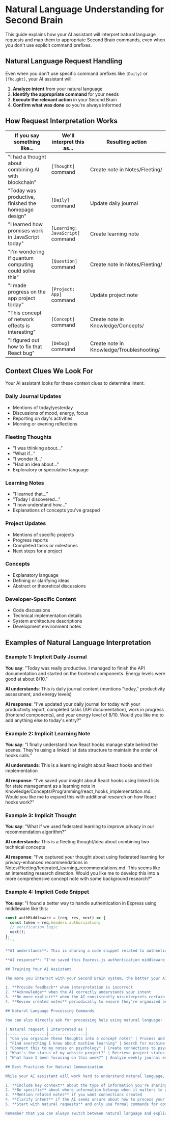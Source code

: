# Natural Language Understanding for Second Brain

This guide explains how your AI assistant will interpret natural language requests and map them to appropriate Second Brain commands, even when you don't use explicit command prefixes.

## Natural Language Request Handling

Even when you don't use specific command prefixes like `[Daily]` or `[Thought]`, your AI assistant will:

1. **Analyze intent** from your natural language
2. **Identify the appropriate command** for your needs
3. **Execute the relevant action** in your Second Brain
4. **Confirm what was done** so you're always informed

## How Request Interpretation Works

| If you say something like... | We'll interpret this as... | Resulting action |
|------------------------------|----------------------------|------------------|
| "I had a thought about combining AI with blockchain" | `[Thought]` command | Create note in Notes/Fleeting/ |
| "Today was productive, finished the homepage design" | `[Daily]` command | Update daily journal |
| "I learned how promises work in JavaScript today" | `[Learning: JavaScript]` command | Create learning note |
| "I'm wondering if quantum computing could solve this" | `[Question]` command | Create note in Notes/Fleeting/ |
| "I made progress on the app project today" | `[Project: App]` command | Update project note |
| "This concept of network effects is interesting" | `[Concept]` command | Create note in Knowledge/Concepts/ |
| "I figured out how to fix that React bug" | `[Debug]` command | Create note in Knowledge/Troubleshooting/ |

## Context Clues We Look For

Your AI assistant looks for these context clues to determine intent:

### Daily Journal Updates
- Mentions of today/yesterday
- Discussions of mood, energy, focus
- Reporting on day's activities
- Morning or evening reflections

### Fleeting Thoughts
- "I was thinking about..."
- "What if..."
- "I wonder if..."
- "Had an idea about..."
- Exploratory or speculative language

### Learning Notes
- "I learned that..."
- "Today I discovered..."
- "I now understand how..."
- Explanations of concepts you've grasped

### Project Updates
- Mentions of specific projects
- Progress reports
- Completed tasks or milestones
- Next steps for a project

### Concepts
- Explanatory language
- Defining or clarifying ideas
- Abstract or theoretical discussions

### Developer-Specific Content
- Code discussions
- Technical implementation details
- System architecture descriptions
- Development environment notes

## Examples of Natural Language Interpretation

### Example 1: Implicit Daily Journal

**You say**: "Today was really productive. I managed to finish the API documentation and started on the frontend components. Energy levels were good at about 8/10."

**AI understands**: This is daily journal content (mentions "today," productivity assessment, and energy levels)

**AI response**: "I've updated your daily journal for today with your productivity report, completed tasks (API documentation), work in progress (frontend components), and your energy level of 8/10. Would you like me to add anything else to today's entry?"

### Example 2: Implicit Learning Note

**You say**: "I finally understand how React hooks manage state behind the scenes. They're using a linked list data structure to maintain the order of hooks calls."

**AI understands**: This is a learning insight about React hooks and their implementation

**AI response**: "I've saved your insight about React hooks using linked lists for state management as a learning note in Knowledge/Concepts/Programming/react_hooks_implementation.md. Would you like me to expand this with additional research on how React hooks work?"

### Example 3: Implicit Thought

**You say**: "What if we used federated learning to improve privacy in our recommendation algorithm?"

**AI understands**: This is a fleeting thought/idea about combining two technical concepts

**AI response**: "I've captured your thought about using federated learning for privacy-enhanced recommendations in Notes/Fleeting/federated_learning_recommendations.md. This seems like an interesting research direction. Would you like me to develop this into a more comprehensive concept note with some background research?"

### Example 4: Implicit Code Snippet

**You say**: "I found a better way to handle authentication in Express using middleware like this: 
```javascript
const authMiddleware = (req, res, next) => {
  const token = req.headers.authorization;
  // verification logic
  next();
};
```"

**AI understands**: This is sharing a code snippet related to authentication in Express.js

**AI response**: "I've saved this Express.js authentication middleware pattern in Knowledge/Procedures/CodeSnippets/express_auth_middleware.md. I've also tagged it with #javascript, #express, and #authentication. Would you like me to expand this with additional error handling examples?"

## Training Your AI Assistant

The more you interact with your Second Brain system, the better your AI assistant will become at understanding your specific communication style. To help with this learning process:

1. **Provide feedback** when interpretation is incorrect
2. **Acknowledge** when the AI correctly understands your intent
3. **Be more explicit** when the AI consistently misinterprets certain types of requests
4. **Review created notes** periodically to ensure they're organized as you expect

## Natural Language Processing Commands

You can also directly ask for processing help using natural language:

| Natural request | Interpreted as |
|-----------------|----------------|
| "Can you organize these thoughts into a concept note?" | Process and convert to concept note |
| "Find everything I know about machine learning" | Search for machine learning content |
| "Connect this to my notes on psychology" | Create connections to psychology notes |
| "What's the status of my website project?" | Retrieve project status |
| "What have I been focusing on this week?" | Analyze weekly journal entries |

## Best Practices for Natural Communication

While your AI assistant will work hard to understand natural language, these tips can help:

1. **Include key context** about the type of information you're sharing
2. **Be specific** about where information belongs when it matters to you
3. **Mention related notes** if you want connections created
4. **Clarify intent** if the AI seems unsure about how to process your request
5. **Start with natural requests** and only use formal commands for complex operations

Remember that you can always switch between natural language and explicit commands depending on your needs and preferences at any moment. 